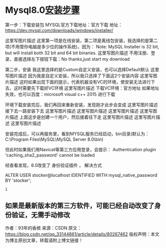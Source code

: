 # Mysql8.0[安装步骤](https://blog.csdn.net/qq_33144861/article/details/80267462)





第一步：下载安装包
MYSQL官方下载地址：官方下载
地址：https://dev.mysql.com/downloads/windows/installer/

这里写图片描述
这里第一项是在线安装，第二项是离线包安装，我选择的是第二项(不用管你电脑是多少位的操作系统)，因为：
Note: MySQL Installer is 32 bit, but will install both 32 bit and 64 bit binaries.
这里写图片描述
不用注册、登录，直接选择左下按钮下载：No thanks,just start my download

第二步，安装
我这里选择的是Custom自定义安装，也可以选择Default默认
这里写图片描述
因为我是自定义安装，所以我只选择了下面这2个安装内容
这里写图片描述
这时如果出现下面的提示，代表机器没有VC的环境，使安装无法进行下去，这时需要先下载好VC环境
这里写图片描述
下载VC环境：官方地址
如果地址失效，也可以百度：microsoft visual c++ 2015 进行下载

环境下载安装完后，我们再回来重新安装，发现刚才此步会变成
这里写图片描述
接下去一路安装下去
这里写图片描述
这里写图片描述
这里写图片描述
这里写图片描述
上面这步是创建一个用户，然后接着往下走
这里写图片描述
这里写图片描述
这里写图片描述

安装完成后，可以再服务里，看到MYSQL服务已经启动，bin目录(默认为：C:\Program Files\MySQL\MySQL Server 8.0\bin)

但此时如果我们用Navicat等第三方应用登录，会提示：
Authentication plugin 'caching_sha2_password' cannot be loaded

经查看发现，8.0改变了 身份验证插件 ，
解决方式

ALTER USER stocker@localhost IDENTIFIED WITH mysql_native_password BY 'stocker';

    1

如果是最新版本的第三方软件，可能已经自动改变了身份验证，无需手动修改
--------------------- 
作者：93年的香槟 
来源：CSDN 
原文：https://blog.csdn.net/qq_33144861/article/details/80267462 
版权声明：本文为博主原创文章，转载请附上博文链接！